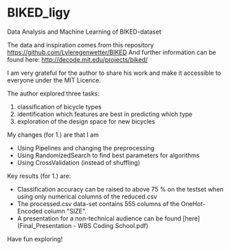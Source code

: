 # BIKED_ligy
 
Data Analysis and Machine Learning of BIKED-dataset

The data and inspiration comes from this repository https://github.com/Lyleregenwetter/BIKED
And further information can be found here: http://decode.mit.edu/projects/biked/

I am very grateful for the author to share his work and make it accessible to everyone under the MIT Licence.

The author explored three tasks: 
1. classification of bicycle types
2. identification which features are best in predicting which type
3. exploration of the design space for new bicycles

My changes (for 1.) are that I am
* Using Pipelines and changing the preprocessing
* Using RandomizedSearch to find best parameters for algorithms
* Using CrossValidation (instead of shuffling)

Key results (for 1.) are:
* Classification accuracy can be raised to above 75 % on the testset when using only numerical columns of the reduced.csv
* The processed.csv data-set contains 555 columns of the OneHot-Encoded column "SIZE".
* A presentation for a non-technical audience can be found [here](Final_Presentation - WBS Coding School.pdf)

Have fun exploring!


